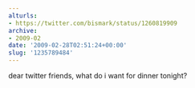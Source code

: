 ```yaml
---
alturls:
- https://twitter.com/bismark/status/1260819909
archive:
- 2009-02
date: '2009-02-28T02:51:24+00:00'
slug: '1235789484'
---
```


dear twitter friends, what do i want for dinner tonight?


